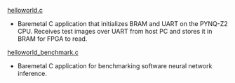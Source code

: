 [helloworld.c](/src/vitis/helloworld.c)

- Baremetal C application that initializes BRAM and UART on the PYNQ-Z2 CPU. Receives test images over UART from host PC and stores it in BRAM for FPGA to read.

[helloworld_benchmark.c](/src/vitis/helloworld_benchmark.c)

- Baremetal C application for benchmarking software neural network inference.
